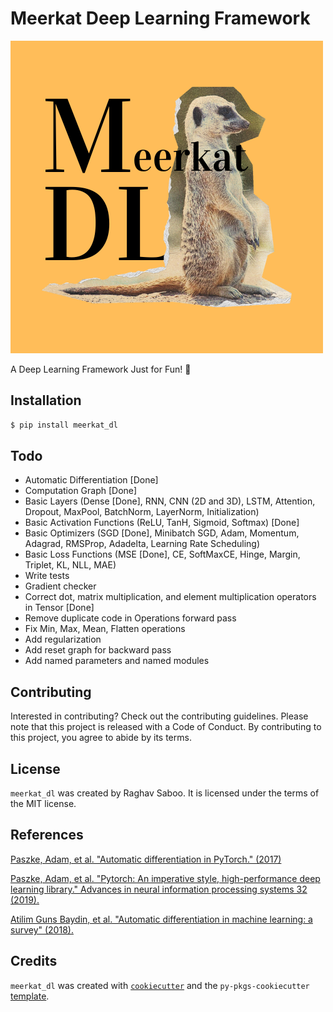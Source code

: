 # Meerkat Deep Learning Framework

![MeerkatDL](./misc/meerkatdl.png)

A Deep Learning Framework Just for Fun! 🥳

## Installation

```bash
$ pip install meerkat_dl
```

## Todo

- Automatic Differentiation [Done]
- Computation Graph [Done]
- Basic Layers (Dense [Done], RNN, CNN (2D and 3D), LSTM, Attention, Dropout, MaxPool, BatchNorm, LayerNorm, Initialization)
- Basic Activation Functions (ReLU, TanH, Sigmoid, Softmax) [Done]
- Basic Optimizers (SGD [Done], Minibatch SGD, Adam, Momentum, Adagrad, RMSProp, Adadelta, Learning Rate Scheduling)
- Basic Loss Functions (MSE [Done], CE, SoftMaxCE, Hinge, Margin, Triplet, KL, NLL, MAE)
- Write tests
- Gradient checker
- Correct dot, matrix multiplication, and element multiplication operators in Tensor [Done]
- Remove duplicate code in Operations forward pass
- Fix Min, Max, Mean, Flatten operations
- Add regularization
- Add reset graph for backward pass
- Add named parameters and named modules 

## Contributing

Interested in contributing? Check out the contributing guidelines. Please note that this project is released with a Code of Conduct. By contributing to this project, you agree to abide by its terms.

## License

`meerkat_dl` was created by Raghav Saboo. It is licensed under the terms of the MIT license.

## References

[Paszke, Adam, et al. "Automatic differentiation in PyTorch." (2017)](https://openreview.net/pdf?id=BJJsrmfCZ)

[Paszke, Adam, et al. "Pytorch: An imperative style, high-performance deep learning library." Advances in neural information processing systems 32 (2019).](https://proceedings.neurips.cc/paper_files/paper/2019/hash/bdbca288fee7f92f2bfa9f7012727740-Abstract.html)

[Atilim Guns Baydin, et al. "Automatic differentiation in machine learning: a survey" (2018).](https://arxiv.org/pdf/1502.05767.pdf)

## Credits

`meerkat_dl` was created with [`cookiecutter`](https://cookiecutter.readthedocs.io/en/latest/) and the `py-pkgs-cookiecutter` [template](https://github.com/py-pkgs/py-pkgs-cookiecutter).
